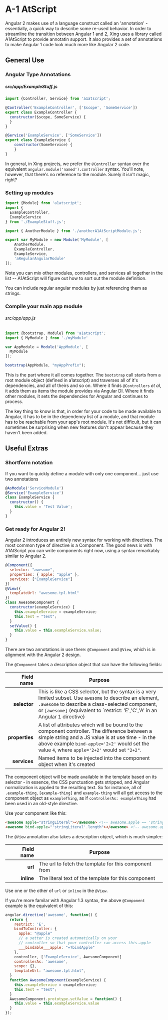 # A-1 AtScript

Angular 2 makes use of a language construct called an 'annotation' - essentially, a quick way to describe some re-used behavior. In order to streamline the transition between Angular 1 and 2, Xing uses a library called A1AtScript to provide annotatin support. It also provides a set of annotations to make Angular 1 code look much more like Angular 2 code.

## General Use

### Angular Type Annotations

##### src/app/ExampleStuff.js
```javascript
import {Controller, Service} from 'a1atscript';

@Controller('ExampleController', ['$scope', 'SomeService'])
export class ExampleController {
  constructor($scope, SomeService) {
  }
}

@Service('ExampleService', ['SomeService'])
export class ExampleService {
	constructor(SomeService) {
	}
}
```

In general, in Xing projects, we prefer the `@Controller` syntax over the equivalent `angular.module('named').controller` syntax. You'll note, however, that there's no reference to the module. Surely it isn't magic, right?

### Setting up modules

```javascript
import {Module} from 'a1atscript';
import {
  ExampleController,
  ExampleService
} from './ExampleStuff.js';

import { AnotherModule } from './anotherA1AtScriptModule.js';

export var MyModule = new Module('MyModule', [
	AnotherModule,
	ExampleController,
	ExampleService,
	'aRegularAngularModule'
]);
```

Note you can mix other modules, controllers, and services all together in the list -- A1AtScript will figure out how to sort out the module definition.

You can include regular angular modules by just referencing them as strings.

### Compile your main app module

###### src/app/app.js
```javascript
import {bootstrap, Module} from 'a1atscript';
import { MyModule } from './myModule'

var AppModule = Module('AppModule', [
  MyModule
]);

bootstrap(AppModule, "myAppPrefix");
```

This is the part where it all comes together. The `bootstrap` call starts from a root module object (defined in a1atscript) and traverses all of it's dependencies, and all of theirs and so on. Where it finds `@Controllers` _et al_, it adds them as items the module provides via Angular DI. Where it finds other modules, it sets the dependencies for Angular and continues to process.

The key thing to know is that, in order for your code to be made available to Angular, it has to be in the dependency list of a module, and that module has to be reachable from your app's root module. It's not difficult, but it can sometimes be surprising when new features don't appear because they haven't been added.

## Useful Extras

### Shortform notation

If you want to quickly define a module with only one component... just use two annotations

```javascript
@AsModule('ServiceModule')
@Service('ExampleService')
class ExampleService {
  constructor() {
    this.value = 'Test Value';
  }
}
```

### Get ready for Angular 2!

Angular 2 introduces an entirely new syntax for working with directives. The most common type of directive is a Component. The good news is with A1AtScript you can write components right now, using a syntax remarkably similar to Angular 2.

```javascript
@Component({
  selector: "awesome",
  properties: { apple: "apple" },
  services: ["ExampleService"]
})
@View({
  templateUrl: "awesome.tpl.html"
})
class AwesomeComponent {
  constructor(exampleService) {
    this.exampleService = exampleService;
    this.test = "test";
  }
  setValue() {
    this.value = this.exampleService.value;
  }
}
```

There are two annotations in use there: `@Component` and `@View`, which is in alignment with the Angular 2 design.

The `@Component` takes a description object that can have the following fields:

| Field name     | Purpose
| ---:           | ----
| **selector**   | This is like a CSS selector, but the syntax is a very limited subset. Use `awesome` to describe an element, `.awesome` to describe a class-selected component, or `[awesome]` (equivalent to `restrict: 'E','C','A' in an Angular 1 directive)
| **properties** | A list of attributes which will be bound to the component controller. The difference between a simple string and a JS value is at use time - in the above example `bind-apple='2+2'` would set the value `4`, where `apple='2+2'` would set `"2+2"`.
| **services**   | Named items to be injected into the component object when it's created

The component object will be made available in the template based on its selector - in essence, the CSS punctuation gets stripped, and Angular normalization is applied to the resulting text. So for instance, all of `.example-thing`, `[example-thing]` and `example-thing` will all get access to the component object as `exampleThing`, as if `controllerAs: exampleThing` had been used in an old-style directive.

Use your component like this:
```html
<awesome apple="stringLiteral"></awesome> <!-- awesome.apple == 'stringLiteral' -->
<awesome bind-apple="'stringLiteral'.length"></awesome> <!-- awesome.apple == 13 -->
```

The `@View` annotation also takes a description object, which is much simpler:

| Field name | Purpose
| ---:       | ----
| **url**    | The url to fetch the template for this component from
| **inline** | The literal text of the template for this component

Use one or the other of `url` or `inline` in the `@View`.


If you're more familar with Angular 1.3 syntax, the above `@Component` example is the equivalent of this:
```javascript
angular.directive('awesome', function() {
  return {
  	restrict: 'E',
  	bindToController: {
  	  apple: "@apple"
  	  // a setter is created automatically on your
  	  // controller so that your controller can access this.apple
  	  ___bindable___apple: "=?bindApple"
  	},
  	controller, ['ExampleService', AwesomeComponent]
  	controllerAs: 'awesome',
  	scope: {},
  	templateUrl: "awesome.tpl.html",
  }
  function AwesomeComponent(exampleService) {
    this.exampleService = exampleService;
  	this.test = "test";
  }
  AwesomeComponent.prototype.setValue = function() {
    this.value = this.exampleService.value
  }
});
```
